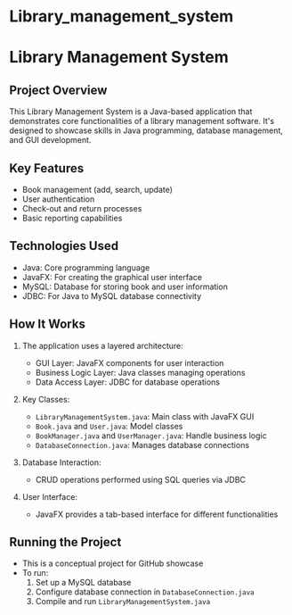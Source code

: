 # Library_management_system
# Library Management System

## Project Overview
This Library Management System is a Java-based application that demonstrates core functionalities of a library management software. It's designed to showcase skills in Java programming, database management, and GUI development.

## Key Features
- Book management (add, search, update)
- User authentication
- Check-out and return processes
- Basic reporting capabilities

## Technologies Used
- Java: Core programming language
- JavaFX: For creating the graphical user interface
- MySQL: Database for storing book and user information
- JDBC: For Java to MySQL database connectivity

## How It Works
1. The application uses a layered architecture:
   - GUI Layer: JavaFX components for user interaction
   - Business Logic Layer: Java classes managing operations
   - Data Access Layer: JDBC for database operations

2. Key Classes:
   - `LibraryManagementSystem.java`: Main class with JavaFX GUI
   - `Book.java` and `User.java`: Model classes
   - `BookManager.java` and `UserManager.java`: Handle business logic
   - `DatabaseConnection.java`: Manages database connections

3. Database Interaction:
   - CRUD operations performed using SQL queries via JDBC

4. User Interface:
   - JavaFX provides a tab-based interface for different functionalities

## Running the Project
- This is a conceptual project for GitHub showcase
- To run:
  1. Set up a MySQL database
  2. Configure database connection in `DatabaseConnection.java`
  3. Compile and run `LibraryManagementSystem.java`

